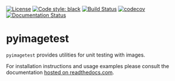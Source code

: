 [![License](https://img.shields.io/badge/License-BSD%203--Clause-blue.svg)](https://opensource.org/licenses/BSD-3-Clause) [![Code style: black](https://img.shields.io/badge/code%20style-black-000000.svg)](https://github.com/psf/black) [![Build Status](https://travis-ci.org/pmeier/pyimagetest.svg?branch=master)](https://travis-ci.org/pmeier/pyimagetest) [![codecov](https://codecov.io/gh/pmeier/pyimagetest/branch/master/graph/badge.svg)](https://codecov.io/gh/pmeier/pyimagetest) [![Documentation Status](https://readthedocs.org/projects/pyimagetest/badge/?version=latest)](https://pyimagetest.readthedocs.io/en/latest/?badge=latest)

# pyimagetest

`pyimagetest` provides utilities for unit testing with images. 

For installation instructions and usage examples please consult the documentation [hosted on readthedocs.com](https://pyimagetest.readthedocs.io/en/latesthttps://pyimagetest.readthedocs.io/en/latest).
